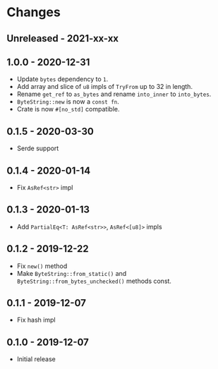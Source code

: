 # Changes

## Unreleased - 2021-xx-xx


## 1.0.0 - 2020-12-31
* Update `bytes` dependency to `1`.
* Add array and slice of `u8` impls of `TryFrom` up to 32 in length.
* Rename `get_ref` to `as_bytes` and rename `into_inner` to `into_bytes`.
* `ByteString::new` is now a `const fn`.
* Crate is now `#[no_std]` compatible.


## 0.1.5 - 2020-03-30
* Serde support


## 0.1.4 - 2020-01-14
* Fix `AsRef<str>` impl


## 0.1.3 - 2020-01-13
* Add `PartialEq<T: AsRef<str>>`, `AsRef<[u8]>` impls


## 0.1.2 - 2019-12-22
* Fix `new()` method
* Make `ByteString::from_static()` and `ByteString::from_bytes_unchecked()` methods const.


## 0.1.1 - 2019-12-07
* Fix hash impl


## 0.1.0 - 2019-12-07
* Initial release
